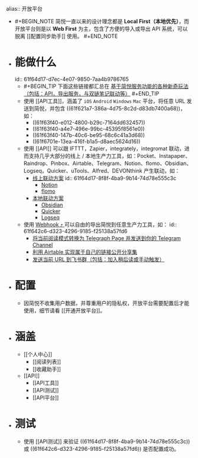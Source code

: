 alias:: 开放平台

- #+BEGIN_NOTE
  简悦一直以来的设计理念都是 **Local First（本地优先）**，而开放平台则是以 **Web First** 为主，包含了方便的导入或导出 API 系统，可以脱离 [[配置同步助手]] 使用。
  #+END_NOTE
- # 能做什么
  id:: 61f64d17-d7ec-4e07-9850-7aa4b9786765
	- #+BEGIN_TIP
	  下面这些链接都汇总在 [基于简悦服务功能的各种新奇玩法（包括：API，导出服务，与双链笔记联动等）](https://github.com/Kenshin/simpread/discussions/2085)
	  #+END_TIP
	- 使用 [[API工具]]，涵盖了 `iOS` `Android` `Windows` `Mac` 平台，将任意 URL 发送到简悦，并包含 ((61f621a7-386a-4d75-8c2d-d83db7400a68))，如：
		- ((61f63f40-e012-4800-b29c-7164dd632457))
		- ((61f63f40-a4e7-496e-99bc-45395f8561e0))
		- ((61f63f40-147b-40c6-be95-68c6c41a3d68))
		- ((61f6701e-13ea-416f-b1a5-d8aec5624d16))
	- 使用 [[API]] 可以跟  IFTTT，Zapier，integrately，integromat 联动，进而支持几乎大部分的线上 / 本地生产力工具，如：Pocket、Instapaper、Raindrop、Pinbox、Airtable、Telegram、Notion、flomo、Obsidian、Logseq，Quicker、uTools、Alfred、DEVONthink 产生联动，如：
		- [线上联动方案](https://github.com/Kenshin/simpread/discussions?discussions_q=label%3Aapi)
		  id:: 61f64d17-8f8f-4ba9-9b14-74d78e555c3c
			- [Notion](https://github.com/Kenshin/simpread/discussions?discussions_q=label%3Anotion)
			- [flomo](https://github.com/Kenshin/simpread/discussions?discussions_q=label%3Aflomo)
		- [本地联动方案](https://github.com/Kenshin/simpread/discussions?discussions_q=label%3Atools)
			- [Obsidian](https://github.com/Kenshin/simpread/discussions?discussions_q=label%3Aobsidian)
			- [Quicker](https://github.com/Kenshin/simpread/discussions?discussions_q=label%3Aquicker)
			- [Logseq](https://github.com/Kenshin/simpread/discussions?discussions_q=label%3Alogseq)
	- 使用 [Webhook ⤴️ ](http://ksria.com/simpread/docs/#/%E5%AE%9A%E5%88%B6%E5%8C%96%E5%AF%BC%E5%87%BA?id=webhook) 可以自由的导出简悦到任意生产力工具，如：
	  id:: 61f642c6-d323-4296-9185-f25138a57fd6
		- [将当前阅读模式转换为 Telegraph Page 并发送到你的 Telegram Channel](https://github.com/Kenshin/simpread/discussions/3337)
		- [利用 Airtable 实现属于自己的链接公开分享集](https://github.com/Kenshin/simpread/discussions/3003)
		- [发送当前 URL 到飞书群（包括：加入稍后读或手动触发）](https://github.com/Kenshin/simpread/discussions/3104)
- # 配置
	- 因简悦不收集用户数据，并尊重用户的隐私权，开放平台需要配置后才能使用，细节请看 [[开通开放平台]]。
- # 涵盖
	- [[个人中心]]
		- [[阅读列表]]
		- [[收藏助手]]
	- [[API]]
		- [[API工具]]
		- [[API测试]]
		- [[API平台]]
- # 测试
	- 使用 [[API测试]] 来验证 ((61f64d17-8f8f-4ba9-9b14-74d78e555c3c)) 或 ((61f642c6-d323-4296-9185-f25138a57fd6)) 是否配置成功。